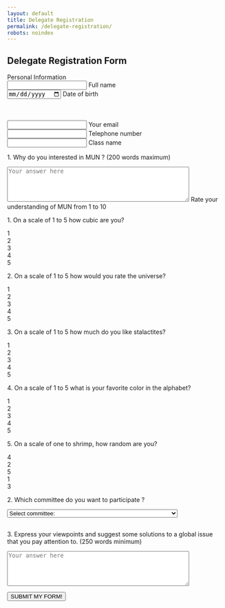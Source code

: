 ```yaml
---
layout: default
title: Delegate Registration
permalink: /delegate-registration/
robots: noindex
---
```

<h2>Delegate Registration Form</h2>
Personal Information
<form method="POST" action="https://formspree.io/cymun2019.official@gmail.com">
	   <div class="group">      
    <input type="text" required name="fullname">
      <span class="highlight"></span>
      <span class="bar"></span>
     <label>Full name</label>
   </div>

   <div class="group">      
<input type="date" class="form-control" id="dateofbirth" name="dateofbirth" placeholder="Date of Birth">
      <span class="highlight"></span>
      <span class="bar"></span>
     <label>Date of birth</label>
   </div>


  <div class="group" style="margin-top: 50">      
    <input type="text" required name="email">
      <span class="highlight"></span>
      <span class="bar"></span>
     <label>Your email</label>
   </div>
     <div class="group">      
    <input type="number" required name="phonenumber">
      <span class="highlight"></span>
      <span class="bar"></span>
     <label>Telephone number</label>
   </div>   
        <div class="group">      
    <input type="text" required name="class">
      <span class="highlight"></span>
      <span class="bar"></span>
     <label>Class name</label>
   </div>   
    <p>1. Why do you interested in MUN ? (200 words maximum)</p>
    <textarea name="question1" id="q1" rows = "5" cols = "50" placeholder="Your answer here"></textarea>
    Rate your understanding of MUN from 1 to 10 

  <!-- Radio Button Module -->
  <p>1. On a scale of 1 to 5 how cubic are you?</p>
  <div id="rb-1" class="rb">
    <div class="rb-tab rb-tab-active" data-value="1">
      <div class="rb-spot">
        <span class="rb-txt">1</span>
      </div>
    </div><div class="rb-tab" data-value="2">
      <div class="rb-spot">
        <span class="rb-txt">2</span>
      </div>
    </div><div class="rb-tab" data-value="3">
      <div class="rb-spot">
        <span class="rb-txt">3</span>
      </div>
    </div><div class="rb-tab" data-value="4">
      <div class="rb-spot">
        <span class="rb-txt">4</span>
      </div>
    </div><div class="rb-tab" data-value="5">
      <div class="rb-spot">
        <span class="rb-txt">5</span>
      </div>
    </div>
  </div>

  <!-- Radio Button Module -->
  <p>2. On a scale of 1 to 5 how would you rate the universe?</p>
  <div id="rb-2" class="rb">
    <div class="rb-tab" data-value="1">
      <div class="rb-spot">
        <span class="rb-txt">1</span>
      </div>
    </div><div class="rb-tab rb-tab-active" data-value="2">
      <div class="rb-spot">
        <span class="rb-txt">2</span>
      </div>
    </div><div class="rb-tab" data-value="3">
      <div class="rb-spot">
        <span class="rb-txt">3</span>
      </div>
    </div><div class="rb-tab" data-value="4">
      <div class="rb-spot">
        <span class="rb-txt">4</span>
      </div>
    </div><div class="rb-tab" data-value="5">
      <div class="rb-spot">
        <span class="rb-txt">5</span>
      </div>
    </div>
  </div>

  <!-- Radio Button Module -->
  <p>3. On a scale of 1 to 5 how much do you like stalactites?</p>
  <div id="rb-3" class="rb">
    <div class="rb-tab" data-value="1">
      <div class="rb-spot">
        <span class="rb-txt">1</span>
      </div>
    </div><div class="rb-tab" data-value="2">
      <div class="rb-spot">
        <span class="rb-txt">2</span>
      </div>
    </div><div class="rb-tab rb-tab-active" data-value="3">
      <div class="rb-spot">
        <span class="rb-txt">3</span>
      </div>
    </div><div class="rb-tab" data-value="4">
      <div class="rb-spot">
        <span class="rb-txt">4</span>
      </div>
    </div><div class="rb-tab" data-value="5">
      <div class="rb-spot">
        <span class="rb-txt">5</span>
      </div>
    </div>
  </div>

  <!-- Radio Button Module -->
  <p>4. On a scale of 1 to 5 what is your favorite color in the alphabet?</p>
  <div id="rb-4" class="rb">
    <div class="rb-tab" data-value="1">
      <div class="rb-spot">
        <span class="rb-txt">1</span>
      </div>
    </div><div class="rb-tab" data-value="2">
      <div class="rb-spot">
        <span class="rb-txt">2</span>
      </div>
    </div><div class="rb-tab" data-value="3">
      <div class="rb-spot">
        <span class="rb-txt">3</span>
      </div>
    </div><div class="rb-tab rb-tab-active" data-value="4">
      <div class="rb-spot">
        <span class="rb-txt">4</span>
      </div>
    </div><div class="rb-tab" data-value="5">
      <div class="rb-spot">
        <span class="rb-txt">5</span>
      </div>
    </div>
  </div>

  <!-- Radio Button Module -->
  <p>5. On a scale of one to shrimp, how random are you?</p>
  <div id="rb-5" class="rb">
    <div class="rb-tab" data-value="4">
      <div class="rb-spot">
        <span class="rb-txt">4</span>
      </div>
    </div><div class="rb-tab" data-value="2">
      <div class="rb-spot">
        <span class="rb-txt">2</span>
      </div>
    </div><div class="rb-tab" data-value="5">
      <div class="rb-spot">
        <span class="rb-txt">5</span>
      </div>
    </div><div class="rb-tab" data-value="1">
      <div class="rb-spot">
        <span class="rb-txt">1</span>
      </div>
    </div><div class="rb-tab rb-tab-active" data-value="3">
      <div class="rb-spot">
        <span class="rb-txt">3</span>
      </div>
    </div>
  </div>


   <p> 2. Which committee do you want to participate ?</p>
<div class="custom-select" style="width:370px; margin-bottom:30;" >
  <select name="question2">
    <option value="none">Select committee:</option>
    <option value="SOCHUM">United Nations General Assembly Third Committee - SOCHUM</option>
    <option value="WHO">World Health Organisation - WHO</option>
    <option value="UNICEF">United Nations Children's Fund - UNICEF</option>
  </select>
</div>
<p style="margin-top:30;">3. Express your viewpoints and suggest some solutions to a global issue that you pay attention to. (250 words minimum)</p>
    <textarea name="question3" id="q3" rows = "5" cols = "50" placeholder="Your answer here"></textarea>

<button style="display: block;" class="btn btn-white btn-animation-1" type="submit">SUBMIT MY FORM!</button>
</form>
